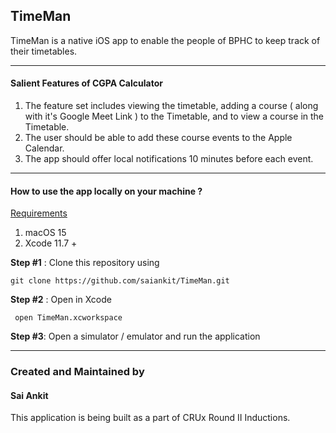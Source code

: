 ## TimeMan

TimeMan is a native iOS app to enable the people of BPHC to keep track of their timetables.

------

#### Salient Features of CGPA Calculator

1. The feature set includes viewing the timetable, adding a course ( along with it's Google Meet Link ) to the Timetable, and to view a course in the Timetable.
2. The user should be able to add these course events to the Apple Calendar.
3. The app should offer local notifications 10 minutes before each event.

------


#### How to use the app locally on your machine ?

<u>Requirements</u>

1. macOS 15
2. Xcode 11.7 +

**Step #1** : Clone this repository using 

``` git clone https://github.com/saiankit/TimeMan.git ```

**Step #2** : Open in Xcode

``` open TimeMan.xcworkspace```

**Step #3**: Open a simulator / emulator and run the application


- - - -
### Created and Maintained by 
#### Sai Ankit 
This application is being built as a part of CRUx Round II Inductions.